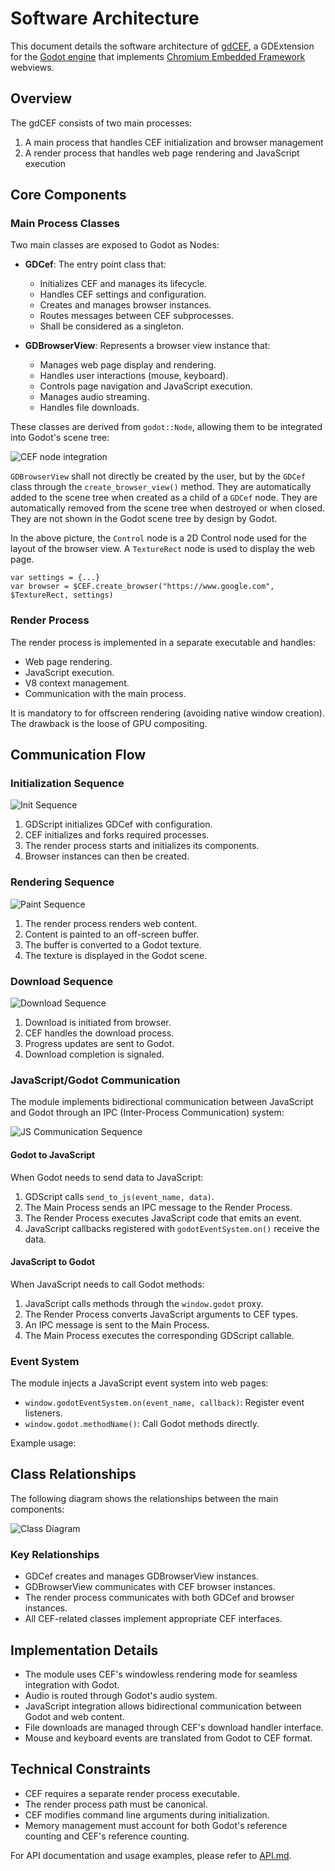 # Software Architecture

This document details the software architecture of [gdCEF](https://github.com/Lecrapouille/gdcef), a GDExtension for the [Godot engine](https://godotengine.org/) that implements [Chromium Embedded Framework](https://bitbucket.org/chromiumembedded/cef/wiki/Home) webviews.

## Overview

The gdCEF consists of two main processes:

1. A main process that handles CEF initialization and browser management
2. A render process that handles web page rendering and JavaScript execution

## Core Components

### Main Process Classes

Two main classes are exposed to Godot as Nodes:

- **GDCef**: The entry point class that:
  - Initializes CEF and manages its lifecycle.
  - Handles CEF settings and configuration.
  - Creates and manages browser instances.
  - Routes messages between CEF subprocesses.
  - Shall be considered as a singleton.

- **GDBrowserView**: Represents a browser view instance that:
  - Manages web page display and rendering.
  - Handles user interactions (mouse, keyboard).
  - Controls page navigation and JavaScript execution.
  - Manages audio streaming.
  - Handles file downloads.

These classes are derived from `godot::Node`, allowing them to be integrated into Godot's scene tree:

![CEF node integration](pics/cef.png)

`GDBrowserView` shall not directly be created by the user, but by the `GDCef` class through the `create_browser_view()` method. They are automatically added to the scene tree when created as a child of a `GDCef` node. They are automatically removed from the scene tree when destroyed or when closed. They are not shown in the Godot scene tree by design by Godot.

In the above picture, the `Control` node is a 2D Control node used for the layout of the browser view. A `TextureRect` node is used to display the web page.

```gdscript
var settings = {...}
var browser = $CEF.create_browser("https://www.google.com", $TextureRect, settings)
```

### Render Process

The render process is implemented in a separate executable and handles:

- Web page rendering.
- JavaScript execution.
- V8 context management.
- Communication with the main process.

It is mandatory to for offscreen rendering (avoiding native window creation). The drawback is the loose of GPU compositing.

## Communication Flow

### Initialization Sequence

![Init Sequence](architecture/sequence_init.png)

1. GDScript initializes GDCef with configuration.
2. CEF initializes and forks required processes.
3. The render process starts and initializes its components.
4. Browser instances can then be created.

### Rendering Sequence

![Paint Sequence](architecture/sequence_paint.png)

1. The render process renders web content.
2. Content is painted to an off-screen buffer.
3. The buffer is converted to a Godot texture.
4. The texture is displayed in the Godot scene.

### Download Sequence

![Download Sequence](architecture/sequence_download.png)

1. Download is initiated from browser.
2. CEF handles the download process.
3. Progress updates are sent to Godot.
4. Download completion is signaled.

### JavaScript/Godot Communication

The module implements bidirectional communication between JavaScript and Godot through an IPC (Inter-Process Communication) system:

![JS Communication Sequence](architecture/sequence_js_communication.png)

#### Godot to JavaScript

When Godot needs to send data to JavaScript:
1. GDScript calls `send_to_js(event_name, data)`.
2. The Main Process sends an IPC message to the Render Process.
3. The Render Process executes JavaScript code that emits an event.
4. JavaScript callbacks registered with `godotEventSystem.on()` receive the data.

#### JavaScript to Godot

When JavaScript needs to call Godot methods:
1. JavaScript calls methods through the `window.godot` proxy.
2. The Render Process converts JavaScript arguments to CEF types.
3. An IPC message is sent to the Main Process.
4. The Main Process executes the corresponding GDScript callable.

### Event System

The module injects a JavaScript event system into web pages:
- `window.godotEventSystem.on(event_name, callback)`: Register event listeners.
- `window.godot.methodName()`: Call Godot methods directly.

Example usage:

## Class Relationships

The following diagram shows the relationships between the main components:

![Class Diagram](architecture/class_diagram.png)

### Key Relationships

- GDCef creates and manages GDBrowserView instances.
- GDBrowserView communicates with CEF browser instances.
- The render process communicates with both GDCef and browser instances.
- All CEF-related classes implement appropriate CEF interfaces.

## Implementation Details

- The module uses CEF's windowless rendering mode for seamless integration with Godot.
- Audio is routed through Godot's audio system.
- JavaScript integration allows bidirectional communication between Godot and web content.
- File downloads are managed through CEF's download handler interface.
- Mouse and keyboard events are translated from Godot to CEF format.

## Technical Constraints

- CEF requires a separate render process executable.
- The render process path must be canonical.
- CEF modifies command line arguments during initialization.
- Memory management must account for both Godot's reference counting and CEF's reference counting.

For API documentation and usage examples, please refer to [API.md](API.md).